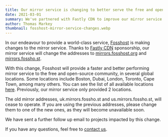 ```yaml
---
title: Our mirror service is changing to better serve the free and open-source community
date: 2021-03-01
summary: We've partnered with Fastly CDN to improve our mirror service
author: Thomas Markey
thumbnail: fosshost-mirror-service-changes.webp
---
```


In our endeavour to provide a world-class service, [Fosshost](/) is making changes to the mirror service. Thanks to [Fastly CDN](https://www.fastly.com/) sponsorship, our mirror service will change the addresses to [mirrors.fosshost.org](https://mirrors.fosshost.org) and [mirrors.fossho.st](https://mirrors.fossho.st).

With this change, Fosshost will provide a faster and better performing mirror service to the free and open-source community, in several global locations. Some locations include Boston, Dubai, London, Toronto, Cape Town, among many others. You can see the list of all available locations [here](https://www.fastly.com/network-map). Previously, our mirror service only provided 2 locations.

The old mirror addresses, uk.mirrors.fossho.st and us.mirrors.fossho.st, will cease to operate. If you are using the previous addresses, please change them to one of the new ones, as they will become unavailable soon.

We have sent a further follow up email to projects impacted by this change. 

If you have any questions, feel free to [contact us](/contact).
